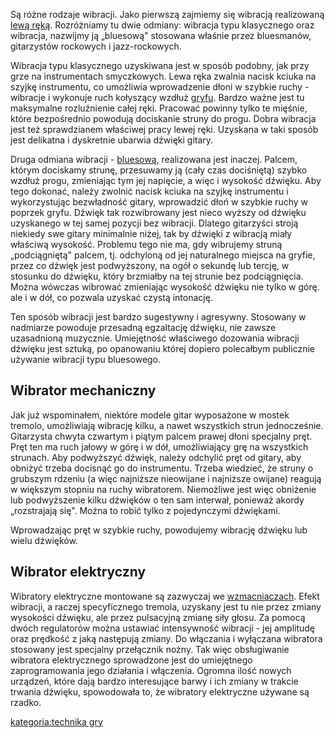 Są różne rodzaje wibracji. Jako pierwszą zajmiemy się wibracją
realizowaną [lewą ręką](lewa_ręka "wikilink"). Rozróżniamy tu dwie
odmiany: wibracja typu klasycznego oraz wibracja, nazwijmy ją „bluesową"
stosowana właśnie przez bluesmanów, gitarzystów rockowych i
jazz-rockowych.

Wibracja typu klasycznego uzyskiwana jest w sposób podobny, jak przy
grze na instrumentach smyczkowych. Lewa ręka zwalnia nacisk kciuka na
szyjkę instrumentu, co umożliwia wprowadzenie dłoni w szybkie ruchy
-wibracje i wykonuje ruch kołyszący wzdłuż [gryfu](gryf "wikilink").
Bardzo ważne jest tu maksymalne rozluźnienie całej ręki. Pracować
powinny tylko te mięśnie, które bezpośrednio powodują dociskanie struny
do progu. Dobra wibracja jest też sprawdzianem właściwej pracy lewej
ręki. Uzyskana w taki sposób jest delikatna i dyskretnie ubarwia
dźwięki gitary.

Druga odmiana wibracji - [bluesową](blues "wikilink"), realizowana jest
inaczej. Palcem, którym dociskamy strunę, przesuwamy ją (cały czas
dociśniętą) szybko wzdłuż progu, zmieniając tym jej napięcie, a więc i
wysokość dźwięku. Aby tego dokonać, należy zwolnić nacisk kciuka na
szyjkę instrumentu i wykorzystując bezwładność gitary, wprowadzić dłoń w
szybkie ruchy w poprzek gryfu. Dźwięk tak rozwibrowany jest nieco wyższy
od dźwięku uzyskanego w tej samej pozycji bez wibracji. Dlatego
gitarzyści stroją niekiedy swe gitary minimalnie niżej, tak by dźwięki
z wibracją miały właściwą wysokość. Problemu tego nie ma, gdy wibrujemy
struną „podciągniętą" palcem, tj. odchyloną od jej naturalnego miejsca
na gryfie, przez co dźwięk jest podwyższony, na ogół o sekundę lub
tercję, w stosunku do dźwięku, który brzmiałby na tej strunie bez
podciągnięcia. Można wówczas wibrować zmieniając wysokość dźwięku nie
tylko w górę. ale i w dół, co pozwala uzyskać czystą intonację.

Ten sposób wibracji jest bardzo sugestywny i agresywny. Stosowany w
nadmiarze powoduje przesadną egzaltację dźwięku, nie zawsze uzasadnioną
muzycznie. Umiejętność właściwego dozowania wibracji dźwięku jest
sztuką, po opanowaniu której dopiero polecałbym publicznie używanie
wibracji typu bluesowego.

## Wibrator mechaniczny

Jak już wspominałem, niektóre modele gitar wyposażone w mostek tremolo,
umożliwiają wibrację kilku, a nawet wszystkich strun jednocześnie.
Gitarzysta chwyta czwartym i piątym palcem prawej dłoni specjalny pręt.
Pręt ten ma ruch jałowy w górę i w dół, umożliwiający grę na wszystkich
strunach. Aby podwyższyć dźwięk, należy odchylić pręt od gitary, aby
obniżyć trzeba docisnąć go do instrumentu. Trzeba wiedzieć, że struny o
grubszym rdzeniu (a więc najniższe nieowijane i najniższe owijane)
reagują w większym stopniu na ruchy wibratorem. Niemożliwe jest więc
obniżenie lub podwyższenie kilku dźwięków o ten sam interwał, ponieważ
akordy „rozstrajają się". Można to robić tylko z pojedynczymi dźwiękami.

Wprowadzając pręt w szybkie ruchy, powodujemy wibrację dźwięku lub wielu
dźwięków.

## Wibrator elektryczny

Wibratory elektryczne montowane są zazwyczaj we
[wzmacniaczach](wzmacniacz "wikilink"). Efekt wibracji, a raczej
specyficznego tremola, uzyskany jest tu nie przez zmiany wysokości
dźwięku, ale przez pulsacyjną zmianę siły głosu. Za pomocą dwóch
regulatorów można ustawiać intensywność wibracji - jej amplitudę oraz
prędkość z jaką następują zmiany. Do włączania i wyłączana wibratora
stosowany jest specjalny przełącznik nożny. Tak więc obsługiwanie
wibratora elektrycznego sprowadzone jest do umiejętnego zaprogramowania
jego działania i włączenia. Ogromna ilość nowych urządzeń, które dają
bardzo interesujące barwy i ich zmiany w trakcie trwania dźwięku,
spowodowała to, że wibratory elektryczne używane są rzadko.

[kategoria:technika gry](kategoria:technika_gry "wikilink")